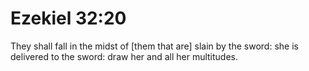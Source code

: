 # Ezekiel 32:20

They shall fall in the midst of [them that are] slain by the sword: she is delivered to the sword: draw her and all her multitudes.